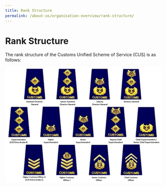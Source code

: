 ```yaml
---
title: Rank Structure
permalink: /about-us/organisation-overview/rank-structure/
---
```

# Rank Structure

The rank structure of the Customs Unified Scheme of Service (CUS) is as follows:

![Rank Structure](/images/about-us/2022-10%20Rank%20Structure%20(updated).jpg)